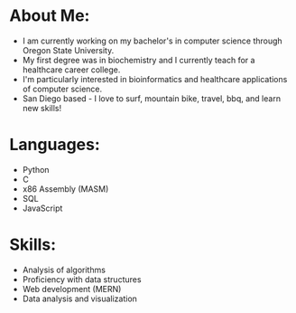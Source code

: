 # **About Me:**
  + I am currently working on my bachelor's in computer science through Oregon State University.
  + My first degree was in biochemistry and I currently teach for a healthcare career college.
  + I'm particularly interested in bioinformatics and healthcare applications of computer science.
  + San Diego based - I love to surf, mountain bike, travel, bbq, and learn new skills!



# **Languages:**
+ Python
+ C
+ x86 Assembly (MASM)
+ SQL
+ JavaScript

# **Skills:**
+ Analysis of algorithms
+ Proficiency with data structures
+ Web development (MERN)
+ Data analysis and visualization
